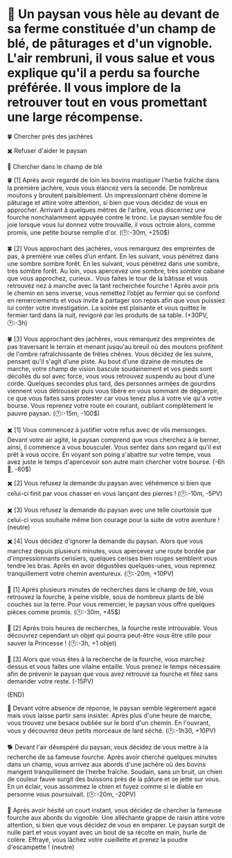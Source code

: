 # 🌾 Un paysan vous hèle au devant de sa ferme constituée d'un champ de blé, de pâturages et d'un vignoble. L'air rembruni, il vous salue et vous explique qu'il a perdu sa fourche préférée. Il vous implore de la retrouver tout en vous promettant une large récompense.

🍀 Chercher près des jachères 

✖️ Refuser d'aider le paysan 

🎑 Chercher dans le champ de blé


🍀 [1] Après avoir regardé de loin les bovins mastiquer l'herbe fraîche dans la première jachère, vous vous élancez vers la seconde. De nombreux moutons y broutent paisiblement. Un impressionnant chêne domine le pâturage et attire votre attention, si bien que vous décidez de vous en approcher. Arrivant à quelques mètres de l'arbre, vous discernez une fourche nonchalamment appuyée contre le tronc. Le paysan semble fou de joie lorsque vous lui donnez votre trouvaille, il vous octroie alors, comme promis, une petite bourse remplie d'or. 
(🕑:-30m, +250$)

🍀 [2] Vous approchant des jachères, vous remarquez des empreintes de pas, à première vue celles d’un enfant. En les suivant, vous pénétrez dans une sombre sombre forêt. En les suivant, vous pénétrez dans une sombre, très sombre forêt. Au loin, vous apercevez une sombre, très sombre cabane que vous approchez, curieux.. Vous faites le tour de la bâtisse et vous retrouvez nez à manche avec la tant recherchée fourche ! Après avoir pris le chemin en sens inverse, vous remettez l’objet au fermier qui se confond en remerciements et vous invite à partager son repas afin que vous puissiez lui conter votre investigation. La soirée est plaisante et vous quittez le fermier tard dans la nuit, revigoré par les produits de sa table. 
(+30PV, 🕑:-3h)

🍀 [3] Vous approchant des jachères, vous remarquez des empreintes de pas traversant le terrain et menant jusqu'au breuil où des moutons profitent de l'ombre rafraîchissante de frêles chênes. Vous décidez de les suivre, pensant qu'il s'agit d'une piste. Au bout d'une dizaine de minutes de marche, votre champ de vision bascule soudainement et vos pieds sont décollés du sol avec force, vous vous retrouvez suspendu au bout d'une corde. Quelques secondes plus tard, des personnes armées de gourdins viennent vous détrousser puis vous libère en vous sommant de déguerpir, ce que vous faites sans protester car vous tenez plus à votre vie qu'à votre bourse. Vous reprenez votre route en courant, oubliant complètement le pauvre paysan. 
(🕑:-15m, -100$)
 
✖️ [1] Vous commencez à justifier votre refus avec de vils mensonges. Devant votre air agité, le paysan comprend que vous cherchez à le berner, ainsi, il commence à vous bousculer. Vous sentez dans son regard qu'il est prêt à vous occire. En voyant son poing s'abattre sur votre tempe, vous avez juste le temps d'apercevoir son autre main chercher votre bourse. 
(-6h 🤕, -80$)

✖️ [2] Vous refusez la demande du paysan avec véhémence si bien que celui-ci finit par vous chasser en vous lançant des pierres ! 
(🕑:-10m, -5PV)

✖️ [3] Vous refusez la demande du paysan avec une telle courtoisie que celui-ci vous souhaite même bon courage pour la suite de votre aventure ! 
(neutre)

✖️ [4] Vous décidez d'ignorer la demande du paysan. Alors que vous marchez depuis plusieurs minutes, vous apercevez une route bordée par d'impressionnants cerisiers, quelques cerises bien rouges semblent vous tendre les bras. Après en avoir dégustées quelques-unes, vous reprenez tranquillement votre chemin aventureux. 
(🕑:-20m, +10PV)


🎑 [1] Après plusieurs minutes de recherches dans le champ de blé, vous retrouvez la fourche, à peine visible, sous de nombreux plants de blé couchés sur la terre. Pour vous remercier, le paysan vous offre quelques pièces comme promis. 
(🕑:-30m, +45$)

🎑 [2] Après trois heures de recherches, la fourche reste introuvable. Vous découvrez cependant un objet qui pourra peut-être vous être utile pour sauver la Princesse ! (🕑:-3h, +1 objet)

🎑 [3] Alors que vous êtes à la recherche de la fourche, vous marchez dessus et vous faites une vilaine entaille. Vous prenez le temps nécessaire afin de prévenir le paysan que vous avez retrouvé sa fourche et filez sans demander votre reste. 
(-15PV)

(END)

🥓 Devant votre absence de réponse, le paysan semble légèrement agacé mais vous laisse partir sans insister. Après plus d'une heure de marche, vous trouvez une besace oubliée sur le bord d'un chemin. En l'ouvrant, vous y découvrez deux petits morceaux de lard séché. 
(🕑:-1h30, +10PV)

🐕 Devant l'air désespéré du paysan, vous décidez de vous mettre à la recherche de sa fameuse fourche. Après avoir cherché quelques minutes dans un champ, vous arrivez aux abords d'une jachère où des bovins mangent tranquillement de l'herbe fraîche. Soudain, sans un bruit, un chien de couleur fauve surgit des buissons près de la pâture et se jette sur vous. En un éclair, vous assommez le chien et fuyez comme si le diable en personne vous poursuivait. 
(🕑:-20m, -20PV)

🍇 Après avoir hésité un court instant, vous décidez de chercher la fameuse fourche aux abords du vignoble. Une alléchante grappe de raisin attire votre attention, si bien que vous décidez de vous en emparer. Le paysan surgit de nulle part et vous voyant avec un bout de sa récolte en main, hurle de colère. Effrayé, vous lâchez votre cueillette et prenez la poudre d'escampette ! 
(neutre)  
